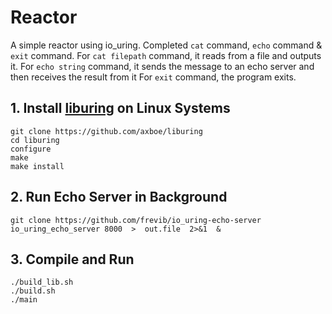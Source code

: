 # Reactor

A simple reactor using io_uring.
Completed `cat` command, `echo` command & `exit` command.
For `cat filepath` command, it reads from a file and outputs it.
For `echo string` command, it sends the message to an echo server and then receives the result from it
For `exit` command, the program exits.

## 1. Install [liburing](https://github.com/axboe/liburing) on Linux Systems

```shell
git clone https://github.com/axboe/liburing
cd liburing
configure
make
make install
```

## 2. Run Echo Server in Background
```shell
git clone https://github.com/frevib/io_uring-echo-server
io_uring_echo_server 8000  >  out.file  2>&1  & 
```

## 3. Compile and Run
```shell
./build_lib.sh
./build.sh
./main
```

